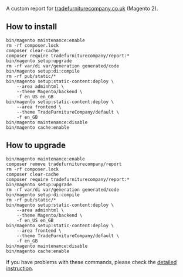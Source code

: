 A custom report for [tradefurniturecompany.co.uk](https://www.tradefurniturecompany.co.uk) (Magento 2).  

## How to install
```
bin/magento maintenance:enable
rm -rf composer.lock
composer clear-cache
composer require tradefurniturecompany/report:*
bin/magento setup:upgrade
rm -rf var/di var/generation generated/code
bin/magento setup:di:compile
rm -rf pub/static/*
bin/magento setup:static-content:deploy \
	--area adminhtml \
	--theme Magento/backend \
	-f en_US en_GB
bin/magento setup:static-content:deploy \
	--area frontend \
	--theme TradeFurnitureCompany/default \
	-f en_GB
bin/magento maintenance:disable
bin/magento cache:enable
```

## How to upgrade
```
bin/magento maintenance:enable
composer remove tradefurniturecompany/report
rm -rf composer.lock
composer clear-cache
composer require tradefurniturecompany/report:*
bin/magento setup:upgrade
rm -rf var/di var/generation generated/code
bin/magento setup:di:compile
rm -rf pub/static/*
bin/magento setup:static-content:deploy \
	--area adminhtml \
	--theme Magento/backend \
	-f en_US en_GB
bin/magento setup:static-content:deploy \
	--area frontend \
	--theme TradeFurnitureCompany/default \
	-f en_GB
bin/magento maintenance:disable
bin/magento cache:enable
```

If you have problems with these commands, please check the [detailed instruction](https://mage2.pro/t/263).